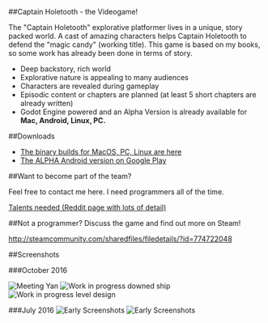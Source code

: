 ##Captain Holetooth - the Videogame!

The "Captain Holetooth" explorative platformer lives in a unique, story packed world. 
A cast of amazing characters helps Captain Holetooth to defend the "magic candy" (working title). 
This game is based on my books, so some work has already been done in terms of story.

* Deep backstory, rich world 
* Explorative nature is appealing to many audiences 
* Characters are revealed during gameplay
* Episodic content or chapters are planned (at least 5 short chapters are already written)
* Godot Engine powered and an Alpha Version is already available for **Mac, Android, Linux, PC.**

##Downloads

* [The binary builds for MacOS, PC, Linux are here](https://github.com/Hirnbix/captain-holetooth-binary-builds)
* [The ALPHA Android version on Google Play](https://play.google.com/apps/testing/org.godotengine.captainholetooth)

##Want to become part of the team?

Feel free to contact me here. I need programmers all of the time.

[Talents needed (Reddit page with lots of detail)](https://redd.it/57lr3o)

##Not a programmer?
Discuss the game and find out more on Steam!

http://steamcommunity.com/sharedfiles/filedetails/?id=774722048

##Screenshots

###October 2016

![Meeting Yan](https://www.dropbox.com/s/y27a5icn4mby0je/Screenshot%202016-10-13%2012.58.32.png?raw=1)
![Work in progress downed ship](https://www.dropbox.com/s/fi1t9qqggxgdvw9/Screenshot%202016-10-13%2021.21.51.png?raw=1)
![Work in progress level design](https://www.dropbox.com/s/yq77ut7cfyr7zbr/Screenshot%202016-10-13%2003.40.50.png?raw=1)

###July 2016
![Early Screenshots](https://www.dropbox.com/s/8o6t2qh9mqkzyjm/Screenshot%202016-05-25%2023.53.27.png?raw=1)
![Early Screenshots](https://www.dropbox.com/s/uwi7d6fpljoizjx/Screenshot%202016-05-23%2016.54.47.png?raw=1)




